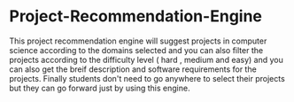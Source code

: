 # Project-Recommendation-Engine
This project recommendation engine will suggest projects in computer science according to the domains selected and you can also filter the projects according to the difficulty level ( hard , medium and easy) and you can also get the breif description and software requirements for the projects. Finally students don't need to go anywhere to select their projects but they can go forward just by using this engine.
